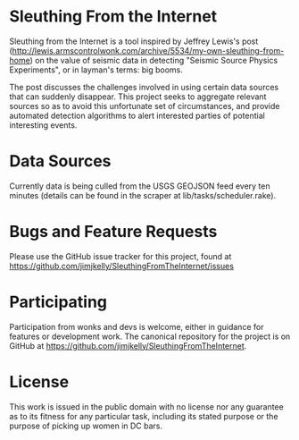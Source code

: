 Sleuthing From the Internet
===========================

Sleuthing from the Internet is a tool inspired by Jeffrey Lewis's post
(http://lewis.armscontrolwonk.com/archive/5534/my-own-sleuthing-from-home) on
the value of seismic data in detecting "Seismic Source Physics Experiments", or
in layman's terms: big booms.

The post discusses the challenges involved in using certain data sources that
can suddenly disappear.  This project seeks to aggregate relevant sources so
as to avoid this unfortunate set of circumstances, and provide automated
detection algorithms to alert interested parties of potential interesting
events.

Data Sources
============

Currently data is being culled from the USGS GEOJSON feed every ten minutes
(details can be found in the scraper at lib/tasks/scheduler.rake).

Bugs and Feature Requests
=========================

Please use the GitHub issue tracker for this project, found at
https://github.com/jimjkelly/SleuthingFromTheInternet/issues

Participating
=============

Participation from wonks and devs is welcome, either in guidance for features
or development work.  The canonical repository for the project is on GitHub at
https://github.com/jimjkelly/SleuthingFromTheInternet.

License
=======

This work is issued in the public domain with no license nor any guarantee
as to its fitness for any particular task, including its stated purpose or the
purpose of picking up women in DC bars.

